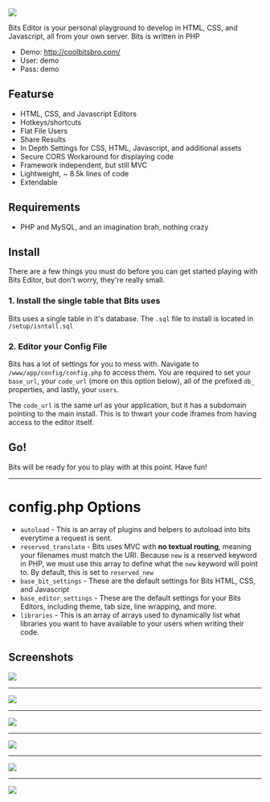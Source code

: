 <img src="http://i.imgur.com/AHwuTwa.png">

Bits Editor is your personal playground to develop in HTML, CSS, and Javascript, all from your own server. Bits is written in PHP

* Demo: http://coolbitsbro.com/
* User: demo
* Pass: demo

## Featurse

* HTML, CSS, and Javascript Editors
* Hotkeys/shortcuts
* Flat File Users
* Share Results
* In Depth Settings for CSS, HTML, Javascript, and additional assets
* Secure CORS Workaround for displaying code
* Framework independent, but still MVC
* Lightweight, ~ 8.5k lines of code
* Extendable

## Requirements
* PHP and MySQL, and an imagination brah, nothing crazy

## Install

There are a few things you must do before you can get started playing with Bits Editor, but don't worry, they're really small.

### 1. Install the single table that Bits uses

Bits uses a single table in it's database. The `.sql` file to install is located in `/setup/isntall.sql`

### 2. Editor your Config File

Bits has a lot of settings for you to mess with. Navigate to `/www/app/config/config.php` to access them. You are required to set your `base_url`, your `code_url` (more on this option below), all of the prefixed `db_` properties, and lastly, your `users`.

The `code_url` is the same url as your application, but it has a subdomain pointing to the main install. This is to thwart your code iframes from having access to the editor itself.

## Go!

Bits will be ready for you to play with at this point. Have fun!


<hr />

# config.php Options

* `autoload` - This is an array of plugins and helpers to autoload into bits everytime a request is sent.
* `reserved_translate` - Bits uses MVC with **no textual routing**, meaning your filenames must match the URI. Because `new` is a reserved keyword in PHP, we must use this array to define what the `new` keyword will point to. By default, this is set to `reserved_new`
* `base_bit_settings` - These are the default settings for Bits HTML, CSS, and Javascript
* `base_editor_settings` - These are the default settings for your Bits Editors, including theme, tab size, line wrapping, and more.
* `libraries` - This is an array of arrays used to dynamically list what libraries you want to have available to your users when writing their code.

## Screenshots

<img src="http://i.imgur.com/qlCNc4z.jpg"><hr />
<img src="http://i.imgur.com/SrYrutQ.jpg"><hr />
<img src="http://i.imgur.com/qcU6tFj.jpg"><hr />
<img src="http://i.imgur.com/PRCfvL9.jpg"><hr />
<img src="http://i.imgur.com/795zUgW.jpg"><hr />
<img src="http://i.imgur.com/X8lBIGf.jpg">


